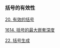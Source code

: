 ### 括号的有效性
[20. 有效的括号](https://leetcode-cn.com/problems/valid-parentheses/)

[1614. 括号的最大嵌套深度](https://leetcode-cn.com/problems/maximum-nesting-depth-of-the-parentheses/)

[22. 括号生成](https://leetcode-cn.com/problems/generate-parentheses/)